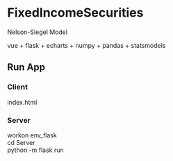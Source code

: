 # FixedIncomeSecurities
Nelson-Siegel Model

vue + flask + echarts + numpy + pandas + statsmodels

## Run App
### Client  
index.html  

### Server  
workon env_flask  
cd Server  
python -m flask run  